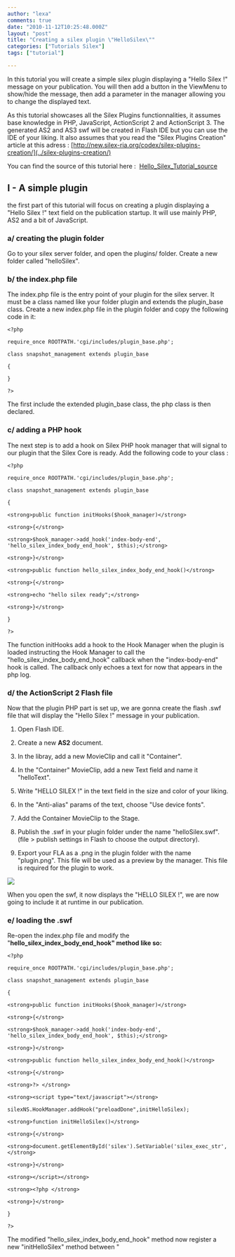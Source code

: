 ```yaml
---
author: "lexa"
comments: true
date: "2010-11-12T10:25:48.000Z"
layout: "post"
title: "Creating a silex plugin \"HelloSilex\""
categories: ["Tutorials Silex"]
tags: ["tutorial"]

---
```

In this tutorial you will create a simple silex plugin displaying a "Hello Silex !" message on your publication. You will then add a button in the ViewMenu to show/hide the message, then add a parameter in the manager allowing you to change the displayed text.

As this tutorial showcases all the Silex Plugins functionnalities, it assumes base knowledge in PHP, JavaScript, ActionScript 2 and ActionScript 3. The generated AS2 and AS3 swf will be created in Flash IDE but you can use the IDE of your liking. It also assumes that you read the "Silex Plugins Creation" article at this adress : [http://new.silex-ria.org/codex/silex-plugins-creation/](../silex-plugins-creation/)

You can find the source of this tutorial here :  [Hello_Silex_Tutorial_source](https://www.silexlabs.org/wp-content/uploads/2012/05/Hello_Silex_Tutorial_source1.zip)

<!-- more -->


## I - A simple plugin


the first part of this tutorial will focus on creating a plugin displaying a "Hello Silex !" text field on the publication startup. It will use mainly PHP, AS2 and a bit of JavaScript.


### a/ creating the plugin folder


Go to your silex server folder, and open the plugins/ folder. Create a new folder called "helloSilex".


### b/ the index.php file


The index.php file is the entry point of your plugin for the silex server. It must be a class named like your folder plugin and extends the plugin_base class. Create a new index.php file in the plugin folder and copy the following code in it:


    <?php

    require_once ROOTPATH.'cgi/includes/plugin_base.php';

    class snapshot_management extends plugin_base

    {

    }

    ?>


The first include the extended plugin_base class, the php class is then declared.


### c/ adding a PHP hook


The next step is to add a hook on Silex PHP hook manager that will signal to our plugin that the Silex Core is ready. Add the following code to your class :


    <?php

    require_once ROOTPATH.'cgi/includes/plugin_base.php';

    class snapshot_management extends plugin_base

    {

    <strong>public function initHooks($hook_manager)</strong>

    <strong>{</strong>

    <strong>$hook_manager->add_hook('index-body-end', 'hello_silex_index_body_end_hook', $this);</strong>

    <strong>}</strong>

    <strong>public function hello_silex_index_body_end_hook()</strong>

    <strong>{</strong>

    <strong>echo "hello silex ready";</strong>

    <strong>}</strong>

    }

    ?>


The function initHooks add a hook to the Hook Manager when the plugin is loaded instructing the Hook Manager to call the "hello_silex_index_body_end_hook" callback when the "index-body-end" hook is called. The callback only echoes a text for now that appears in the php log.


### d/ the ActionScript 2 Flash file


Now that the plugin PHP part is set up, we are gonna create the flash .swf file that will display the "Hello Silex !" message in your publication.




  1. Open Flash IDE.


  2. Create a new **AS2** document.


  3. In the libray, add a new MovieClip and call it "Container".


  4. In the "Container" MovieClip, add a new Text field and name it "helloText".


  5. Write "HELLO SILEX !" in the text field in the size and color of your liking.


  6. In the "Anti-alias" params of the text, choose "Use device fonts".


  7. Add the Container MovieClip to the Stage.


  8. Publish the .swf in your plugin folder under the name "helloSilex.swf". (file > publish settings in Flash to choose the output directory).


  9. Export your FLA as a .png in the plugin folder with the name "plugin.png". This file will be used as a preview by the manager. This file is required for the plugin to work.


![](http://new.silex-ria.org/codex/files/2010/09/screen_1.jpg)

When you open the swf, it now displays the "HELLO SILEX !", we are now going to include it at runtime in our publication.


### e/ loading the .swf


Re-open the index.php file and modify the "**hello_silex_index_body_end_hook" method like so:**


    <?php

    require_once ROOTPATH.'cgi/includes/plugin_base.php';

    class snapshot_management extends plugin_base

    {

    <strong>public function initHooks($hook_manager)</strong>

    <strong>{</strong>

    <strong>$hook_manager->add_hook('index-body-end', 'hello_silex_index_body_end_hook', $this);</strong>

    <strong>}</strong>

    <strong>public function hello_silex_index_body_end_hook()</strong>

    <strong>{</strong>

    <strong>?> </strong>

    <strong><script type="text/javascript"></strong>

    silexNS.HookManager.addHook("preloadDone",initHelloSilex);

    <strong>function initHelloSilex()</strong>

    <strong>{</strong>

    <strong>document.getElementById('silex').SetVariable('silex_exec_str','load_clip:plugins/snapshot/helloSilex.swf,plugins');</strong>

    <strong>}</strong>

    <strong></script></strong>

    <strong><?php </strong>

    <strong>}</strong>

    }

    ?>


The modified "hello_silex_index_body_end_hook" method now register a new "initHelloSilex" method between "<script>" tags, this methods is called by JavaScript when the "preloadDone" hook is called, that is when the publication has finished loading.
This method add the "helloSilex" swf file that we previously created on the silex object of the DOM. the SetVariable method calls the corresponding AS2 method on Silex Core via External Interface which loads the given url in the the "plugins" MovieClip of Silex.

Our Plugin is now ready to display the text on our publication.


### f/ activating the plugin


To see our plugin in action, we first need to activate it on a publication. We're gonna create a new Silex publication and activate the plugin on it.




  1. Open your Silex manager and log in.


  2. Go to the "Create" page


  3. Click on "Create a site form a blank page".


  4. Name your publication "hellosilex" and click save.


  5. In the appearing box click on "Properties".


  6. Click on your publication in the list on the left


  7. Click on Plugins


  8. Click on "Activate a plugin".


  9. Choose the "helloSilex" plugin in the list, click on it and confirm.


  10. The plugin is now activated, go to Manage, click on the "helloSilex" publication and click on "edit".


When the publication opens you can see the "HELLO SILEX !" text field has been added to the stage.

![](http://new.silex-ria.org/codex/files/2010/09/screen_21.jpg)


## II - Creating a Tool plugin


We are going to expand on our previous plugin to create a tool plugin, a special kind of plugin only displayed in admin mode. We will add a button in the ViewMenu that will toggle the visibility of the "HELLO SILEX !" text field. We are going to use PHP, JavaScript and ActionScript 2 and 3 in this part.


### a/ changing the hook


Our plugin is currently adding a hook called when the Silex publication preload is done. To make the text appear when the user logs in, simply change the added hook name in the script tag :


    <script type="text/javascript">

    <strong>silexNS.HookManager.addHook("silexAdminApiReady",initHelloSilex);</strong>

    function initHelloSilex()

    {

    document.getElementById('silex').SetVariable('silex_exec_str','load_clip:plugins/snapshot/helloSilex.swf,plugins');

    }

    </script>


We changed the hook to "silexAdminApiReady", called when the log in process is complete and the admin API method are available. You can test your publication now and see that the text field only appears on log in (right click > login or ctrl+L on PC and cmd+L on Mac).


### b/ creating the ViewMenu button


We are going to create the button appearing in the ViewMenu in ActionScript 3. This button will communicate with Silex via External Interface to call the method that will switch the "HELLO SILEX !" text field visibility.


#### Creating the Graphical asset


Open Flash IDE.




  1. Create a new **AS3** document.


  2. In the document properties, set the size of the stage to 25px X 25px.


  3. Insert a new Flash button on the Stage (insert > new Symbol, then set it's type to Button)


  4. Set it's size to 25 x 25 and feel free to personnalise the design of the different button states.


  5. Name the instance of the button on the stage "helloSilexButton".


  6. In the document Class text input, enter "Main", which is the name of main class that we will create now for our button.


  7. Save your FLA in any folder under the "helloSilex_ViewMenu_Button".


![](http://new.silex-ria.org/codex/files/2010/09/screen_3.jpg)


#### Creating the Main class


In Flash , create a new Actionscript 3.0 class.

Depending on your version of Flash, the boilerplate code may or may not be generated, here it is :


    package  {

    public class Main {

    public function Main() {

    // constructor code

    }

    }

    }


Now add the following code to your class:


    package  {
    <strong>import flash.display.SimpleButton;</strong>
    <strong> import flash.events.MouseEvent;</strong>
    <strong> import flash.external.ExternalInterface;</strong>
    public class Main {
    <strong>private var helloSilexButton:SimpleButton;</strong>
    public function Main() {
    <strong>helloSilexButton.addEventListener(MouseEvent.MOUSE_DOWN, onMouseDown);</strong>
    }
    <strong> private function onMouseDown(event:MouseEvent):void</strong>
    <strong> {</strong>
    <strong> ExternalInterface.call("toggle_hello_silex_visibility");</strong>
    <strong> }</strong>
    }
    }


What we do here is get a reference to the button we added on the stage via the "helloSilexButton" variable, then set a listener on it that will call a javacript method on click, that we will later add to the index.php file.

Now go back to the "helloSilex_ViewMenu_Button" FLA file and publish the "helloSilex_ViewMenu_Button.swf" in your plugin folder.


### c/ modifing the "helloSilex" swf


We are now going to add logic to the previously created "helloSilex" so that he will know when he needs to toggle his visibility.




  1. Open Flash IDE.


  2. Create a new ActionScript file and write the following code in it :




    import flash.external.ExternalInterface;

    class HelloSilex extends MovieClip

    {

    public function HelloSilex()

    {

    this._visible = false;

    ExternalInterface.addCallback("toggleHelloSilexVisibility", this, toggleHelloSilexVisibility);

    }

    public function toggleHelloSilexVisibility()

    {

    if (this._visible)

    {

    this._visible = false;

    }

    else {

    this._visible = true;

    }

    }

    }


This actionscript 2 class file adds an ExternalInterface callback on the DOM silex Object called "toggleHelloSilexVisibility" that we will call from the index.php class. When called, this method switch the MovieClip visibility.

Now open the "helloSilex" FLA, and link the "Container" MovieClip to the created class :




  1. Right click on the Container MoviClip in the library.


  2. Click on "Properties"


  3. In the appearing panel, click on "Export for ActionScript".


  4. In the Class Text Input, write "HelloSilex".


  5. Publish your new "helloSilex.swf" in your plugin folder.




### d/bringing it together


We now are going to modifiy the index.php file to account for the change made in the plugin. Add the following code in index.php :


    <?php

    require_once ROOTPATH.'cgi/includes/plugin_base.php';

    class helloSilex_management extends plugin_base

    {

    public function initHooks($hook_manager)

    {

    $hook_manager->add_hook('index-body-end', 'hello_silex_index_body_end_hook', $this);

    }

    public function hello_silex_index_body_end_hook()

    {

    ?>

    <script type="text/javascript">

    silexNS.HookManager.addHook("silexAdminApiReady",initHelloSilex);

    <strong> silexNS.HookManager.addHook("getViewMenuItems",set_view_menu_item);</strong>

    function initHelloSilex()

    {

    document.getElementById('silex').SetVariable('silex_exec_str','load_clip:plugins/helloSilex/helloSilex.swf,plugins');

    }

    <strong>function toggle_hello_silex_visibility()</strong>

    <strong> {</strong>

    <strong> document.getElementById('silex').toggleHelloSilexVisibility();</strong>

    <strong> }</strong>

    <strong> </strong>

    <strong> function set_view_menu_item(event)</strong>

    <strong> {</strong>

    <strong> event.data.push($rootUrl+"plugins/helloSilex/helloSilex_ViewMenu_Button.swf");</strong>

    <strong> }</strong>

    </script>

    <?php

    }

    }

    ?>


In this iteration we added one hook to the JavaScript hook manager and 2 method. The hook is called by the ViewMenu when it's initialisation is complete and ask the plugins to add themselves to it. He passes an array as argument that yout must push with your icon .swf url. Here we add "helloSilex_ViewMenu_Button" AS3 button, giving it's full url from the root of the server.

The  "toggle_hello_silex_visibility" method is the one that we set as External Interface callback in the Main class of our ViewMenu button. It will be called when we click the ViewMenu button. We can see that the body of this method calls a method on the silex DOM element, "toggleHelloSilexVisibility" which his the one that we set in our HelloSilex AS2 class. This method when called after a click on the viewMenu button, toggles the visibility of the "Hello Silex !" MovieClip in our publication.

[caption id="attachment_51" align="alignnone" width="580" caption="a blue button has been added to the ViewMenu"]![](http://new.silex-ria.org/codex/files/2010/09/screen_4.jpg)[/caption]

The second part of this tutorial is now complete. Now that you understand the mechanism of Silex Plugin, you can try adding different behaviour in your AS2 "HelloSilex" class or try adding more button to the viewMenu, each one interacting differently with the plugin.


## III - Adding parameters to the plugin


To extend the functionnalities of your plugin, you have the possibility to add parameters to it via PHP, those parameters will be initialised at the plugin startup and their values will be editable in the manager.

In our "hello silex !" plugin, we will add a paramter that will allow the user to change the text of the text field.


### a/ adding the callback in flash


We first need to add a new method in "hello silex !" AS2 .swf that will change the value of the text field.




  1. Open the "HelloSilex.as" class.


  2. Change the class like this :




    import flash.external.ExternalInterface;

    class HelloSilex extends MovieClip

    {

    <strong>var helloText:MovieClip;</strong>

    public function HelloSilex()

    {

    this._visible = false;

    ExternalInterface.addCallback("toggleHelloSilexVisibility", this, toggleHelloSilexVisibility);

    <strong>ExternalInterface.addCallback("changeHelloSilexText", this, changeHelloSilexText);</strong>

    }

    public function toggleHelloSilexVisibility()

    {

    if (this._visible)

    {

    this._visible = false;

    }

    else {

    this._visible = true;

    }

    }

    <strong> public function changeHelloSilexText(value:String):Void</strong>

    <strong> {</strong>

    <strong> helloText.text = value;</strong>

    <strong> }</strong>

    <strong> </strong>

    }


We add an External Interface callback in the constructor that will be called from the index.php, and add the method that will change the text, of the text field on the stage.


### b/setting the index.php file


The last change is to adapt the index.php file :


    <?php

    require_once ROOTPATH.'cgi/includes/plugin_base.php';

    class helloSilex_management extends plugin_base

    {

    <strong>function initDefaultParamTable()</strong>

    <strong> {</strong>

    <strong> $this->paramTable = array( </strong>

    <strong> array(</strong>

    <strong> "name" => "helloSilex_text",</strong>

    <strong> "label" => "helloSilex Text",</strong>

    <strong> "description" => "This is the text of the hello silex plugin",</strong>

    <strong> "value" => "HELLO SILEX !",</strong>

    <strong> "restrict" => "",</strong>

    <strong> "type" => "string",</strong>

    <strong> "maxChars" => "200"</strong>

    <strong> )</strong>

    <strong> );</strong>

    <strong> }</strong>

    public function initHooks($hook_manager)

    {

    $hook_manager->add_hook('index-body-end', 'hello_silex_index_body_end_hook', $this);

    }

    public function hello_silex_index_body_end_hook()

    {

    $i = 0;

    while( $i < count( $this->paramTable ) )

    {

    if($this->paramTable[$i]["name"] == "helloSilex_text")

    $helloSilexText = $this->paramTable[$i]["value"];

    $i++;

    }

    ?>

    <script type="text/javascript">

    silexNS.HookManager.addHook("silexAdminApiReady",initHelloSilex);

    silexNS.HookManager.addHook("getViewMenuItems",set_view_menu_item);

    function initHelloSilex()

    {

    document.getElementById('silex').SetVariable('silex_exec_str','load_clip:plugins/helloSilex/helloSilex.swf,plugins');

    }

    function toggle_hello_silex_visibility()

    {

    <strong> document.getElementById('silex').changeHelloSilexText("<?php echo $helloSilexText ?> ");</strong>

    document.getElementById('silex').toggleHelloSilexVisibility();

    }

    function set_view_menu_item(event)

    {

    event.data.push($rootUrl+"plugins/helloSilex/helloSilex_ViewMenu_Button.swf");

    }

    </script>

    <?php

    }

    }

    <a href="https://www.silexlabs.org/wp-content/uploads/2012/05/Hello_Silex_Tutorial_source1.zip" target="_blank">Hello_Silex_Tutorial_source</a>?>


We add a PHP method **initDefaultParamTable which add our parameter in the parameter array. Our parameter is represented by an assoc array with a few different properties. In the "**hello_silex_index_body_end_hook", we add a loop that will search in the param array for the value of our parameters. A loop might be useful for plugins with many differnt parameters. And last, we add a call to the "changeHelloSilexText" in the "toggle_hello_silex_visibility" JavaScript body method. This call will change the value of the text in flash, passing it the PHP $helloSilexText value.


### c/ changing the parameter value from the manager


The value of the parameter is set from the Silex Manager




  1. Open the manager and log-in


  2. Go to the "Manage" page


  3. Click on the "helloSilex" publication


  4. Click on Plugins


  5. Click on the helloSilex plugin


  6. Click on helloSilex Text parameter


  7. Change the text


  8. Save then click on Edit to see the change


![](http://new.silex-ria.org/codex/files/2010/09/screen_5.jpg)

![](http://new.silex-ria.org/codex/files/2010/09/screen_6.jpg)

You plugin is now complete, you can download the source of this 3 parts tutorial here : [Hello_Silex_Tutorial_source](https://www.silexlabs.org/wp-content/uploads/2012/05/Hello_Silex_Tutorial_source1.zip)


